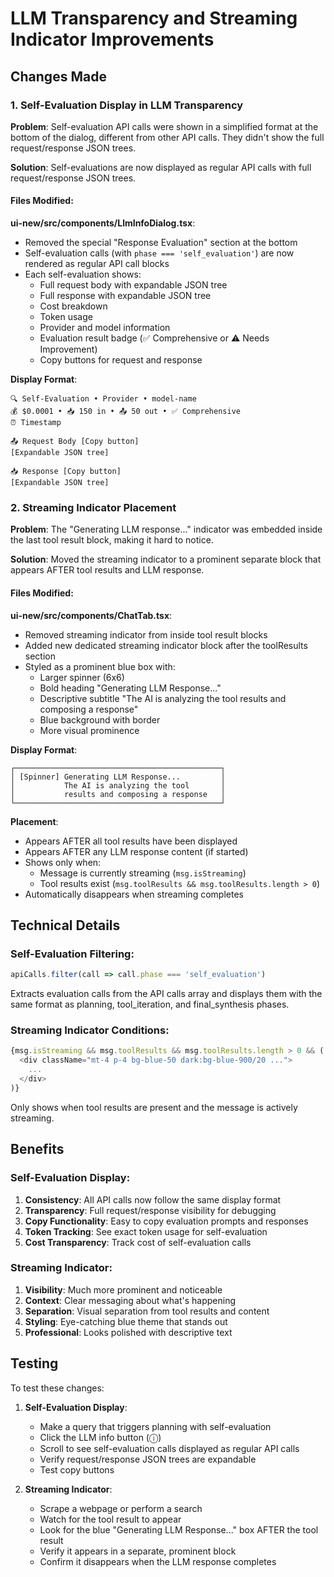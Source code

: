 # LLM Transparency and Streaming Indicator Improvements

## Changes Made

### 1. Self-Evaluation Display in LLM Transparency

**Problem**: Self-evaluation API calls were shown in a simplified format at the bottom of the dialog, different from other API calls. They didn't show the full request/response JSON trees.

**Solution**: Self-evaluations are now displayed as regular API calls with full request/response JSON trees.

#### Files Modified:

**ui-new/src/components/LlmInfoDialog.tsx**:
- Removed the special "Response Evaluation" section at the bottom
- Self-evaluation calls (with `phase === 'self_evaluation'`) are now rendered as regular API call blocks
- Each self-evaluation shows:
  - Full request body with expandable JSON tree
  - Full response with expandable JSON tree
  - Cost breakdown
  - Token usage
  - Provider and model information
  - Evaluation result badge (✅ Comprehensive or ⚠️ Needs Improvement)
  - Copy buttons for request and response

**Display Format**:
```
🔍 Self-Evaluation • Provider • model-name
💰 $0.0001 • 📥 150 in • 📤 50 out • ✅ Comprehensive
⏰ Timestamp

📤 Request Body [Copy button]
[Expandable JSON tree]

📥 Response [Copy button]
[Expandable JSON tree]
```

### 2. Streaming Indicator Placement

**Problem**: The "Generating LLM response..." indicator was embedded inside the last tool result block, making it hard to notice.

**Solution**: Moved the streaming indicator to a prominent separate block that appears AFTER tool results and LLM response.

#### Files Modified:

**ui-new/src/components/ChatTab.tsx**:
- Removed streaming indicator from inside tool result blocks
- Added new dedicated streaming indicator block after the toolResults section
- Styled as a prominent blue box with:
  - Larger spinner (6x6)
  - Bold heading "Generating LLM Response..."
  - Descriptive subtitle "The AI is analyzing the tool results and composing a response"
  - Blue background with border
  - More visual prominence

**Display Format**:
```
┌──────────────────────────────────────────────┐
│ [Spinner] Generating LLM Response...         │
│           The AI is analyzing the tool       │
│           results and composing a response   │
└──────────────────────────────────────────────┘
```

**Placement**:
- Appears AFTER all tool results have been displayed
- Appears AFTER any LLM response content (if started)
- Shows only when:
  - Message is currently streaming (`msg.isStreaming`)
  - Tool results exist (`msg.toolResults && msg.toolResults.length > 0`)
- Automatically disappears when streaming completes

## Technical Details

### Self-Evaluation Filtering:
```typescript
apiCalls.filter(call => call.phase === 'self_evaluation')
```

Extracts evaluation calls from the API calls array and displays them with the same format as planning, tool_iteration, and final_synthesis phases.

### Streaming Indicator Conditions:
```typescript
{msg.isStreaming && msg.toolResults && msg.toolResults.length > 0 && (
  <div className="mt-4 p-4 bg-blue-50 dark:bg-blue-900/20 ...">
    ...
  </div>
)}
```

Only shows when tool results are present and the message is actively streaming.

## Benefits

### Self-Evaluation Display:
1. **Consistency**: All API calls now follow the same display format
2. **Transparency**: Full request/response visibility for debugging
3. **Copy Functionality**: Easy to copy evaluation prompts and responses
4. **Token Tracking**: See exact token usage for self-evaluation
5. **Cost Transparency**: Track cost of self-evaluation calls

### Streaming Indicator:
1. **Visibility**: Much more prominent and noticeable
2. **Context**: Clear messaging about what's happening
3. **Separation**: Visual separation from tool results and content
4. **Styling**: Eye-catching blue theme that stands out
5. **Professional**: Looks polished with descriptive text

## Testing

To test these changes:

1. **Self-Evaluation Display**:
   - Make a query that triggers planning with self-evaluation
   - Click the LLM info button (ⓘ)
   - Scroll to see self-evaluation calls displayed as regular API calls
   - Verify request/response JSON trees are expandable
   - Test copy buttons

2. **Streaming Indicator**:
   - Scrape a webpage or perform a search
   - Watch for the tool result to appear
   - Look for the blue "Generating LLM Response..." box AFTER the tool result
   - Verify it appears in a separate, prominent block
   - Confirm it disappears when the LLM response completes

